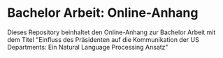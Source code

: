 # Bachelor Arbeit: Online-Anhang
Dieses Repository beinhaltet den Online-Anhang zur Bachelor Arbeit mit dem Titel "Einfluss des Präsidenten auf die Kommunikation der US Departments: Ein Natural Language Processing Ansatz"
